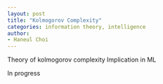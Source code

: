 ```yaml
---
layout: post
title: "Kolmogorov Complexity"
categories: information theory, intelligence
author:
- Haneul Choi
---
```


Theory of kolmogorov complexity
Implication in ML

In progress
